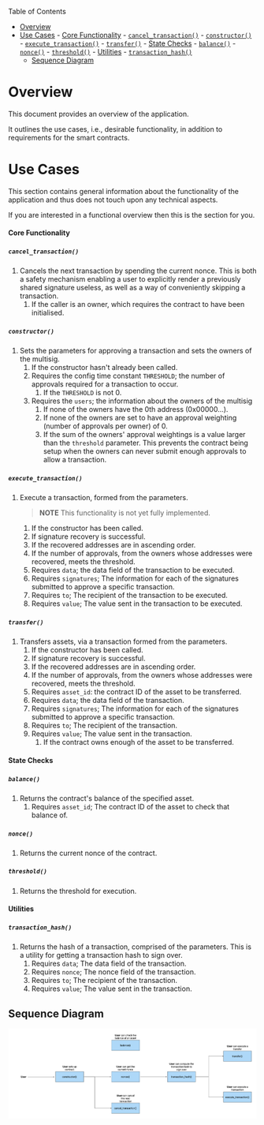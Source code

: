 Table of Contents

- [Overview](#overview)
- [Use Cases](#use-cases)
      - [Core Functionality](#core-functionality)
        - [`cancel_transaction()`](#cancel_transaction)
        - [`constructor()`](#constructor)
        - [`execute_transaction()`](#execute_transaction)
        - [`transfer()`](#transfer)
      - [State Checks](#state-checks)
        - [`balance()`](#balance)
        - [`nonce()`](#nonce)
        - [`threshold()`](#threshold)
      - [Utilities](#utilities)
        - [`transaction_hash()`](#transaction_hash)
  - [Sequence Diagram](#sequence-diagram)

# Overview

This document provides an overview of the application.

It outlines the use cases, i.e., desirable functionality, in addition to requirements for the smart contracts.

# Use Cases

This section contains general information about the functionality of the application and thus does not touch upon any technical aspects.

If you are interested in a functional overview then this is the section for you.

#### Core Functionality

##### `cancel_transaction()`

1. Cancels the next transaction by spending the current nonce. This is both a safety mechanism enabling a user to explicitly render a previously shared signature useless, as well as a way of conveniently skipping a transaction.
   1. If the caller is an owner, which requires the contract to have been initialised.

##### `constructor()`

1. Sets the parameters for approving a transaction and sets the owners of the multisig.
   1. If the constructor hasn't already been called.
   2. Requires the config time constant `THRESHOLD`; the number of approvals required for a transaction to occur.
      1. If the `THRESHOLD` is not 0.
   3. Requires the `users`; the information about the owners of the multisig
      1. If none of the owners have the 0th address (0x00000...).
      2. If none of the owners are set to have an approval weighting (number of approvals per owner) of 0.
      3. If the sum of the owners' approval weightings is a value larger than the `threshold` parameter. This prevents the contract being setup when the owners can never submit enough approvals to allow a transaction.

##### `execute_transaction()`

1. Execute a transaction, formed from the parameters.
   > **NOTE** This functionality is not yet fully implemented.
   1. If the constructor has been called.
   2. If signature recovery is successful.
   3. If the recovered addresses are in ascending order.
   4. If the number of approvals, from the owners whose addresses were recovered, meets the threshold.
   5. Requires `data`; the data field of the transaction to be executed.
   6. Requires `signatures`; The information for each of the signatures submitted to approve a specific transaction.
   7. Requires `to`; The recipient of the transaction to be executed.
   8. Requires `value`; The value sent in the transaction to be executed.

##### `transfer()`

1. Transfers assets, via a transaction formed from the parameters.
   1. If the constructor has been called.
   2. If signature recovery is successful.
   3. If the recovered addresses are in ascending order.
   4. If the number of approvals, from the owners whose addresses were recovered, meets the threshold.
   5. Requires `asset_id`: the contract ID of the asset to be transferred.
   6. Requires `data`; the data field of the transaction.
   7. Requires `signatures`; The information for each of the signatures submitted to approve a specific transaction.
   8. Requires `to`; The recipient of the transaction.
   9. Requires `value`; The value sent in the transaction.
      1. If the contract owns enough of the asset to be transferred.

#### State Checks

##### `balance()`

1. Returns the contract's balance of the specified asset.
   1. Requires `asset_id`; The contract ID of the asset to check that balance of.

##### `nonce()`

1. Returns the current nonce of the contract.

##### `threshold()`

1. Returns the threshold for execution.

#### Utilities

##### `transaction_hash()`

1. Returns the hash of a transaction, comprised of the parameters. This is a utility for getting a transaction hash to sign over.
   1. Requires `data`; The data field of the transaction.
   2. Requires `nonce`; The nonce field of the transaction.
   3. Requires `to`; The recipient of the transaction.
   4. Requires `value`; The value sent in the transaction.

## Sequence Diagram

![Multisig wallet Sequence Diagram](.docs/multisig-wallet-sequence-diagram.png)
